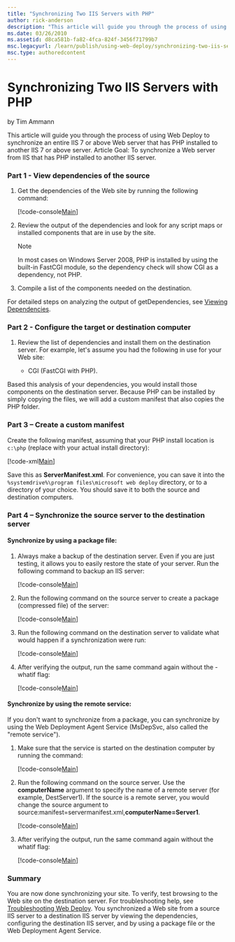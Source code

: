 ```yaml
---
title: "Synchronizing Two IIS Servers with PHP"
author: rick-anderson
description: "This article will guide you through the process of using Web Deploy to synchronize an entire IIS 7 or above Web server that has PHP installed to another IIS..."
ms.date: 03/26/2010
ms.assetid: d8ca581b-fa82-4fca-824f-3456f71799b7
msc.legacyurl: /learn/publish/using-web-deploy/synchronizing-two-iis-servers-with-php
msc.type: authoredcontent
---
```

Synchronizing Two IIS Servers with PHP
====================
by Tim Ammann

This article will guide you through the process of using Web Deploy to synchronize an entire IIS 7 or above Web server that has PHP installed to another IIS 7 or above server. Article Goal: To synchronize a Web server from IIS that has PHP installed to another IIS server.

### Part 1 - View dependencies of the source

1. Get the dependencies of the Web site by running the following command:  

    [!code-console[Main](synchronizing-two-iis-servers-with-php/samples/sample1.cmd)]
2. Review the output of the dependencies and look for any script maps or installed components that are in use by the site.  

    > [!NOTE]
    > In most cases on Windows Server 2008, PHP is installed by using the built-in FastCGI module, so the dependency check will show CGI as a dependency, not PHP.
3. Compile a list of the components needed on the destination.

For detailed steps on analyzing the output of getDependencies, see [Viewing Dependencies](https://technet.microsoft.com/en-us/library/dd569091(WS.10).aspx "Viewing Dependencies").

### Part 2 - Configure the target or destination computer

1. Review the list of dependencies and install them on the destination server. For example, let's assume you had the following in use for your Web site:  

    - CGI (FastCGI with PHP).

Based this analysis of your dependencies, you would install those components on the destination server. Because PHP can be installed by simply copying the files, we will add a custom manifest that also copies the PHP folder.

### Part 3 – Create a custom manifest

Create the following manifest, assuming that your PHP install location is `c:\php` (replace with your actual install directory):

[!code-xml[Main](synchronizing-two-iis-servers-with-php/samples/sample2.xml)]

Save this as **ServerManifest.xml**. For convenience, you can save it into the `%systemdrive%\program files\microsoft web deploy` directory, or to a directory of your choice. You should save it to both the source and destination computers.

### Part 4 – Synchronize the source server to the destination server

#### Synchronize by using a package file:

1. Always make a backup of the destination server. Even if you are just testing, it allows you to easily restore the state of your server. Run the following command to backup an IIS server:  

    [!code-console[Main](synchronizing-two-iis-servers-with-php/samples/sample3.cmd)]
2. Run the following command on the source server to create a package (compressed file) of the server:  

    [!code-console[Main](synchronizing-two-iis-servers-with-php/samples/sample4.cmd)]
3. Run the following command on the destination server to validate what would happen if a synchronization were run:  

    [!code-console[Main](synchronizing-two-iis-servers-with-php/samples/sample5.cmd)]
4. After verifying the output, run the same command again without the -whatif flag:  

    [!code-console[Main](synchronizing-two-iis-servers-with-php/samples/sample6.cmd)]

#### Synchronize by using the remote service:

If you don't want to synchronize from a package, you can synchronize by using the Web Deployment Agent Service (MsDepSvc, also called the "remote service").

1. Make sure that the service is started on the destination computer by running the command:  

    [!code-console[Main](synchronizing-two-iis-servers-with-php/samples/sample7.cmd)]
2. Run the following command on the source server. Use the **computerName** argument to specify the name of a remote server (for example, DestServer1). If the source is a remote server, you would change the source argument to source:manifest=servermanifest.xml,**computerName=Server1**.  

    [!code-console[Main](synchronizing-two-iis-servers-with-php/samples/sample8.cmd)]
3. After verifying the output, run the same command again without the whatif flag:  

    [!code-console[Main](synchronizing-two-iis-servers-with-php/samples/sample9.cmd)]

### Summary

You are now done synchronizing your site. To verify, test browsing to the Web site on the destination server. For troubleshooting help, see [Troubleshooting Web Deploy](../troubleshooting-web-deploy/troubleshooting-web-deploy.md "Troubleshooting MS Deploy"). You synchronized a Web site from a source IIS server to a destination IIS server by viewing the dependencies, configuring the destination IIS server, and by using a package file or the Web Deployment Agent Service.